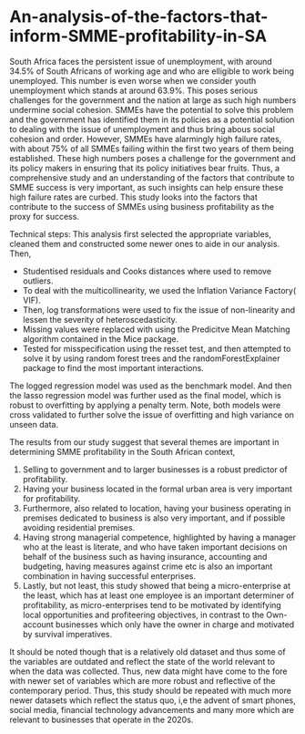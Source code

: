 # An-analysis-of-the-factors-that-inform-SMME-profitability-in-SA

South Africa faces the persistent issue of unemployment, with around 34.5% of South Africans of working age and who are elligible to work being unemployed. This number is even worse when we consider youth unemployment which stands at around 63.9%. This poses serious challenges for the government and the nation at large as such high numbers undermine social cohesion. SMMEs have the potential to solve this problem and the government has identified them in its policies as a potential solution to dealing with the issue of unemployment and thus bring abous social cohesion and order. However, SMMEs have alarmingly high failure rates, with about 75% of all SMMEs failing within the first two years of them being established. These high numbers poses a challenge for the government and its policy makers in ensuring that its policy initiatives bear fruits. Thus, a comprehensive study and an understanding of the factors that contribute to SMME success is very important, as such insights can help ensure these high failure rates are curbed. This study looks into the factors that contribute to the success of SMMEs using business profitability as the proxy for success. 

Technical steps:
This analysis first selected the appropriate variables, cleaned them and constructed some newer ones to aide in our analysis. Then, 

* Studentised residuals and Cooks distances where used to remove outliers.
* To deal with the multicollinearity, we used the Inflation Variance Factory( VIF).
* Then, log transformations were used to fix the issue of non-linearity and lessen the severity of heteroscedasticity.
* Missing values were replaced with using the Predicitve Mean Matching algorithm contained in the Mice package.
* Tested for misspecification using the resset test, and then attempted to solve it by using random forest trees and the randomForestExplainer package to find the most important interactions.

The logged regression model was used as the benchmark model. And then the lasso regression model was further used as the final model, which is robust to overfitting by applying a penalty term.
Note, both models were cross validated to further solve the issue of overfitting and high variance on unseen data.

The results from our study suggest that several themes are important in determining SMME profitability in the South African context, 
  1. Selling to government and to larger businesses is a robust predictor of profitability.
  2. Having your business located in the formal urban area is very important for profitability.
  3. Furthermore, also related to location, having your business operating in premises dedicated to business is also very important, and if possible avoiding residential premises.
  4. Having strong managerial competence, highlighted by having a manager who at the least is literate, and who have taken important decisions on behalf of the business such as having insurance, accounting and budgeting, having measures against crime etc is also an important combination in having successful enterprises.
  5. Lastly, but not least, this study showed that being a micro-enterprise at the least, which has at least one employee is an important determiner of profitability, as micro-enterprises tend to be motivated by identifying local opportunities and profiteering objectives, in contrast to the Own-account businesses which only have the owner in charge and motivated by survival imperatives.

It should be noted though that is a relatively old dataset and thus some of the variables are outdated and reflect the state of the world relevant to when the data was collected. Thus, new data might have come to the fore with newer set of variables which are more robust and reflective of the contemporary period. Thus, this study should be repeated with much more newer datasets which reflect the status quo, i,e the advent of smart phones, social media, financial technology advancements and many more which are relevant to businesses that operate in the 2020s.
